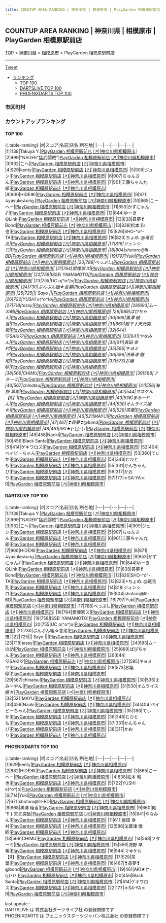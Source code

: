 ```yaml
---
title: COUNTUP AREA RANKING | 神奈川県 | 相模原市 | PlayGarden 相模原駅前店
---
```

## COUNTUP AREA RANKING | 神奈川県 | 相模原市 | PlayGarden 相模原駅前店

[TOP](/darts/rank/) > [神奈川県](/darts/rank/神奈川県/) > [相模原市](/darts/rank/神奈川県/相模原市/) > PlayGarden 相模原駅前店

___

<a href="https://twitter.com/share?ref_src=twsrc%5Etfw" data-text="COUNTUP AREA RANKING | 神奈川県相模原市PlayGarden 相模原駅前店" class="twitter-share-button" data-hashtags="DARTSLIVE,PHOENIXDARTS,darts,ダーツ" data-show-count="false">Tweet</a>

* [ランキング](#カウントアップランキング)
    * [TOP 100](#top-100)
    * [DARTSLIVE TOP 100](#dartslive-top-100)
    * [PHOENIXDARTS TOP 100](#phoenixdarts-top-100)

### 市区町村

<ul>

</ul>

### カウントアップランキング

#### TOP 100



{:.table-ranking}
|#|スコア|名前|店名|所在地|
|---|---|---|---|---|
|1|1138|<span class="rank-name-dl">Takuya Y.</span>|<a href="/darts/rank/shops/00b20f100ac737975f9f3321c1147265.html">PlayGarden 相模原駅前店</a> <a href="https://search.dartslive.com/jp/shop/00b20f100ac737975f9f3321c1147265">[↗]</a>|<a href="/darts/rank/神奈川県/相模原市">神奈川県相模原市</a>|
|2|999|<span class="rank-name-dl">&quot;NADER&quot;猛武闘賊&quot;</span>|<a href="/darts/rank/shops/00b20f100ac737975f9f3321c1147265.html">PlayGarden 相模原駅前店</a> <a href="https://search.dartslive.com/jp/shop/00b20f100ac737975f9f3321c1147265">[↗]</a>|<a href="/darts/rank/神奈川県/相模原市">神奈川県相模原市</a>|
|3|932|<span class="rank-name-dl">こへ</span>|<a href="/darts/rank/shops/00b20f100ac737975f9f3321c1147265.html">PlayGarden 相模原駅前店</a> <a href="https://search.dartslive.com/jp/shop/00b20f100ac737975f9f3321c1147265">[↗]</a>|<a href="/darts/rank/神奈川県/相模原市">神奈川県相模原市</a>|
|4|929|<span class="rank-name-pd">kenty</span>|<a href="/darts/rank/shops/80459.html">PlayGarden 相模原駅前店</a> <a href="https://vs.phoenixdarts.com/jp/shop/shopDetailInfo/s_80459?s_seq=80459">[↗]</a>|<a href="/darts/rank/神奈川県/相模原市">神奈川県相模原市</a>|
|5|909|<span class="rank-name-dl">ジュン</span>|<a href="/darts/rank/shops/00b20f100ac737975f9f3321c1147265.html">PlayGarden 相模原駅前店</a> <a href="https://search.dartslive.com/jp/shop/00b20f100ac737975f9f3321c1147265">[↗]</a>|<a href="/darts/rank/神奈川県/相模原市">神奈川県相模原市</a>|
|6|907|<span class="rank-name-dl">ちゅんさん</span>|<a href="/darts/rank/shops/00b20f100ac737975f9f3321c1147265.html">PlayGarden 相模原駅前店</a> <a href="https://search.dartslive.com/jp/shop/00b20f100ac737975f9f3321c1147265">[↗]</a>|<a href="/darts/rank/神奈川県/相模原市">神奈川県相模原市</a>|
|7|901|<span class="rank-name-dl">工藤ちゃん九郎</span>|<a href="/darts/rank/shops/00b20f100ac737975f9f3321c1147265.html">PlayGarden 相模原駅前店</a> <a href="https://search.dartslive.com/jp/shop/00b20f100ac737975f9f3321c1147265">[↗]</a>|<a href="/darts/rank/神奈川県/相模原市">神奈川県相模原市</a>|
|8|900|<span class="rank-name-dl">HIDЁЖI</span>|<a href="/darts/rank/shops/00b20f100ac737975f9f3321c1147265.html">PlayGarden 相模原駅前店</a> <a href="https://search.dartslive.com/jp/shop/00b20f100ac737975f9f3321c1147265">[↗]</a>|<a href="/darts/rank/神奈川県/相模原市">神奈川県相模原市</a>|
|9|871|<span class="rank-name-dl">⁂yasuke⁂orig.</span>|<a href="/darts/rank/shops/00b20f100ac737975f9f3321c1147265.html">PlayGarden 相模原駅前店</a> <a href="https://search.dartslive.com/jp/shop/00b20f100ac737975f9f3321c1147265">[↗]</a>|<a href="/darts/rank/神奈川県/相模原市">神奈川県相模原市</a>|
|10|865|<span class="rank-name-pd">こーへー</span>|<a href="/darts/rank/shops/80459.html">PlayGarden 相模原駅前店</a> <a href="https://vs.phoenixdarts.com/jp/shop/shopDetailInfo/s_80459?s_seq=80459">[↗]</a>|<a href="/darts/rank/神奈川県/相模原市">神奈川県相模原市</a>|
|11|853|<span class="rank-name-dl">かずにゃん♪</span>|<a href="/darts/rank/shops/00b20f100ac737975f9f3321c1147265.html">PlayGarden 相模原駅前店</a> <a href="https://search.dartslive.com/jp/shop/00b20f100ac737975f9f3321c1147265">[↗]</a>|<a href="/darts/rank/神奈川県/相模原市">神奈川県相模原市</a>|
|12|844|<span class="rank-name-dl">ゆーきΦLink</span>|<a href="/darts/rank/shops/00b20f100ac737975f9f3321c1147265.html">PlayGarden 相模原駅前店</a> <a href="https://search.dartslive.com/jp/shop/00b20f100ac737975f9f3321c1147265">[↗]</a>|<a href="/darts/rank/神奈川県/相模原市">神奈川県相模原市</a>|
|13|838|<span class="rank-name-dl">尋夢❣Bond</span>|<a href="/darts/rank/shops/00b20f100ac737975f9f3321c1147265.html">PlayGarden 相模原駅前店</a> <a href="https://search.dartslive.com/jp/shop/00b20f100ac737975f9f3321c1147265">[↗]</a>|<a href="/darts/rank/神奈川県/相模原市">神奈川県相模原市</a>|
|13|838|<span class="rank-name-pd"><span class="pro-icon-pd"></span>松本 和也</span>|<a href="/darts/rank/shops/80459.html">PlayGarden 相模原駅前店</a> <a href="https://vs.phoenixdarts.com/jp/shop/shopDetailInfo/s_80459?s_seq=80459">[↗]</a>|<a href="/darts/rank/神奈川県/相模原市">神奈川県相模原市</a>|
|15|826|<span class="rank-name-dl">SHO-^o^-TA</span>|<a href="/darts/rank/shops/00b20f100ac737975f9f3321c1147265.html">PlayGarden 相模原駅前店</a> <a href="https://search.dartslive.com/jp/shop/00b20f100ac737975f9f3321c1147265">[↗]</a>|<a href="/darts/rank/神奈川県/相模原市">神奈川県相模原市</a>|
|16|823|<span class="rank-name-dl">*ちょめ..@竜舌乱</span>|<a href="/darts/rank/shops/00b20f100ac737975f9f3321c1147265.html">PlayGarden 相模原駅前店</a> <a href="https://search.dartslive.com/jp/shop/00b20f100ac737975f9f3321c1147265">[↗]</a>|<a href="/darts/rank/神奈川県/相模原市">神奈川県相模原市</a>|
|17|818|<span class="rank-name-dl">ジュンシロ</span>|<a href="/darts/rank/shops/00b20f100ac737975f9f3321c1147265.html">PlayGarden 相模原駅前店</a> <a href="https://search.dartslive.com/jp/shop/00b20f100ac737975f9f3321c1147265">[↗]</a>|<a href="/darts/rank/神奈川県/相模原市">神奈川県相模原市</a>|
|18|804|<span class="rank-name-dl">shotaro@Ⅲ-BD</span>|<a href="/darts/rank/shops/00b20f100ac737975f9f3321c1147265.html">PlayGarden 相模原駅前店</a> <a href="https://search.dartslive.com/jp/shop/00b20f100ac737975f9f3321c1147265">[↗]</a>|<a href="/darts/rank/神奈川県/相模原市">神奈川県相模原市</a>|
|19|797|<span class="rank-name-dl">Yuki</span>|<a href="/darts/rank/shops/00b20f100ac737975f9f3321c1147265.html">PlayGarden 相模原駅前店</a> <a href="https://search.dartslive.com/jp/shop/00b20f100ac737975f9f3321c1147265">[↗]</a>|<a href="/darts/rank/神奈川県/相模原市">神奈川県相模原市</a>|
|20|788|<span class="rank-name-dl">べっぷし</span>|<a href="/darts/rank/shops/00b20f100ac737975f9f3321c1147265.html">PlayGarden 相模原駅前店</a> <a href="https://search.dartslive.com/jp/shop/00b20f100ac737975f9f3321c1147265">[↗]</a>|<a href="/darts/rank/神奈川県/相模原市">神奈川県相模原市</a>|
|21|764|<span class="rank-name-dl">愛煙家ス</span>|<a href="/darts/rank/shops/00b20f100ac737975f9f3321c1147265.html">PlayGarden 相模原駅前店</a> <a href="https://search.dartslive.com/jp/shop/00b20f100ac737975f9f3321c1147265">[↗]</a>|<a href="/darts/rank/神奈川県/相模原市">神奈川県相模原市</a>|
|22|758|<span class="rank-name-dl">ISSEI YAMAMOTO</span>|<a href="/darts/rank/shops/00b20f100ac737975f9f3321c1147265.html">PlayGarden 相模原駅前店</a> <a href="https://search.dartslive.com/jp/shop/00b20f100ac737975f9f3321c1147265">[↗]</a>|<a href="/darts/rank/神奈川県/相模原市">神奈川県相模原市</a>|
|23|755|<span class="rank-name-dl">UC o(^o^)o</span>|<a href="/darts/rank/shops/00b20f100ac737975f9f3321c1147265.html">PlayGarden 相模原駅前店</a> <a href="https://search.dartslive.com/jp/shop/00b20f100ac737975f9f3321c1147265">[↗]</a>|<a href="/darts/rank/神奈川県/相模原市">神奈川県相模原市</a>|
|24|730|<span class="rank-name-dl">ぷんぷん組☆舎弟</span>|<a href="/darts/rank/shops/00b20f100ac737975f9f3321c1147265.html">PlayGarden 相模原駅前店</a> <a href="https://search.dartslive.com/jp/shop/00b20f100ac737975f9f3321c1147265">[↗]</a>|<a href="/darts/rank/神奈川県/相模原市">神奈川県相模原市</a>|
|25|725|<span class="rank-name-dl">&#124;&#124; Sayo &#124;&#124;</span>|<a href="/darts/rank/shops/00b20f100ac737975f9f3321c1147265.html">PlayGarden 相模原駅前店</a> <a href="https://search.dartslive.com/jp/shop/00b20f100ac737975f9f3321c1147265">[↗]</a>|<a href="/darts/rank/神奈川県/相模原市">神奈川県相模原市</a>|
|26|722|<span class="rank-name-pd">YUSHI o(^o^)o</span>|<a href="/darts/rank/shops/80459.html">PlayGarden 相模原駅前店</a> <a href="https://vs.phoenixdarts.com/jp/shop/shopDetailInfo/s_80459?s_seq=80459">[↗]</a>|<a href="/darts/rank/神奈川県/相模原市">神奈川県相模原市</a>|
|27|718|<span class="rank-name-dl">tassy</span>|<a href="/darts/rank/shops/00b20f100ac737975f9f3321c1147265.html">PlayGarden 相模原駅前店</a> <a href="https://search.dartslive.com/jp/shop/00b20f100ac737975f9f3321c1147265">[↗]</a>|<a href="/darts/rank/神奈川県/相模原市">神奈川県相模原市</a>|
|28|693|<span class="rank-name-dl">ムーの助</span>|<a href="/darts/rank/shops/00b20f100ac737975f9f3321c1147265.html">PlayGarden 相模原駅前店</a> <a href="https://search.dartslive.com/jp/shop/00b20f100ac737975f9f3321c1147265">[↗]</a>|<a href="/darts/rank/神奈川県/相模原市">神奈川県相模原市</a>|
|29|689|<span class="rank-name-dl">ぱぴちゃん</span>|<a href="/darts/rank/shops/00b20f100ac737975f9f3321c1147265.html">PlayGarden 相模原駅前店</a> <a href="https://search.dartslive.com/jp/shop/00b20f100ac737975f9f3321c1147265">[↗]</a>|<a href="/darts/rank/神奈川県/相模原市">神奈川県相模原市</a>|
|30|668|<span class="rank-name-pd"><span class="pro-icon-pd"></span>黒澤 綾香</span>|<a href="/darts/rank/shops/80459.html">PlayGarden 相模原駅前店</a> <a href="https://vs.phoenixdarts.com/jp/shop/shopDetailInfo/s_80459?s_seq=80459">[↗]</a>|<a href="/darts/rank/神奈川県/相模原市">神奈川県相模原市</a>|
|31|660|<span class="rank-name-pd">殿下∮天元突破</span>|<a href="/darts/rank/shops/80459.html">PlayGarden 相模原駅前店</a> <a href="https://vs.phoenixdarts.com/jp/shop/shopDetailInfo/s_80459?s_seq=80459">[↗]</a>|<a href="/darts/rank/神奈川県/相模原市">神奈川県相模原市</a>|
|32|644|<span class="rank-name-dl">♡SAKI♡</span>|<a href="/darts/rank/shops/00b20f100ac737975f9f3321c1147265.html">PlayGarden 相模原駅前店</a> <a href="https://search.dartslive.com/jp/shop/00b20f100ac737975f9f3321c1147265">[↗]</a>|<a href="/darts/rank/神奈川県/相模原市">神奈川県相模原市</a>|
|33|641|<span class="rank-name-pd">やなみん</span>|<a href="/darts/rank/shops/80459.html">PlayGarden 相模原駅前店</a> <a href="https://vs.phoenixdarts.com/jp/shop/shopDetailInfo/s_80459?s_seq=80459">[↗]</a>|<a href="/darts/rank/神奈川県/相模原市">神奈川県相模原市</a>|
|34|611|<span class="rank-name-pd">眞田 幸村</span>|<a href="/darts/rank/shops/80459.html">PlayGarden 相模原駅前店</a> <a href="https://vs.phoenixdarts.com/jp/shop/shopDetailInfo/s_80459?s_seq=80459">[↗]</a>|<a href="/darts/rank/神奈川県/相模原市">神奈川県相模原市</a>|
|35|595|<span class="rank-name-dl">キヨミヤ</span>|<a href="/darts/rank/shops/00b20f100ac737975f9f3321c1147265.html">PlayGarden 相模原駅前店</a> <a href="https://search.dartslive.com/jp/shop/00b20f100ac737975f9f3321c1147265">[↗]</a>|<a href="/darts/rank/神奈川県/相模原市">神奈川県相模原市</a>|
|36|586|<span class="rank-name-pd"><span class="pro-icon-pd"></span>法華津 徹昭</span>|<a href="/darts/rank/shops/80459.html">PlayGarden 相模原駅前店</a> <a href="https://vs.phoenixdarts.com/jp/shop/shopDetailInfo/s_80459?s_seq=80459">[↗]</a>|<a href="/darts/rank/神奈川県/相模原市">神奈川県相模原市</a>|
|37|573|<span class="rank-name-dl">お嬢@</span>|<a href="/darts/rank/shops/00b20f100ac737975f9f3321c1147265.html">PlayGarden 相模原駅前店</a> <a href="https://search.dartslive.com/jp/shop/00b20f100ac737975f9f3321c1147265">[↗]</a>|<a href="/darts/rank/神奈川県/相模原市">神奈川県相模原市</a>|
|38|569|<span class="rank-name-pd">CHIMU</span>|<a href="/darts/rank/shops/80459.html">PlayGarden 相模原駅前店</a> <a href="https://vs.phoenixdarts.com/jp/shop/shopDetailInfo/s_80459?s_seq=80459">[↗]</a>|<a href="/darts/rank/神奈川県/相模原市">神奈川県相模原市</a>|
|39|568|<span class="rank-name-pd">フターミ</span>|<a href="/darts/rank/shops/80459.html">PlayGarden 相模原駅前店</a> <a href="https://vs.phoenixdarts.com/jp/shop/shopDetailInfo/s_80459?s_seq=80459">[↗]</a>|<a href="/darts/rank/神奈川県/相模原市">神奈川県相模原市</a>|
|40|567|<span class="rank-name-dl">chinatsu</span>|<a href="/darts/rank/shops/00b20f100ac737975f9f3321c1147265.html">PlayGarden 相模原駅前店</a> <a href="https://search.dartslive.com/jp/shop/00b20f100ac737975f9f3321c1147265">[↗]</a>|<a href="/darts/rank/神奈川県/相模原市">神奈川県相模原市</a>|
|41|556|<span class="rank-name-pd">海野 早希</span>|<a href="/darts/rank/shops/80459.html">PlayGarden 相模原駅前店</a> <a href="https://vs.phoenixdarts.com/jp/shop/shopDetailInfo/s_80459?s_seq=80459">[↗]</a>|<a href="/darts/rank/神奈川県/相模原市">神奈川県相模原市</a>|
|42|544|<span class="rank-name-pd">マヰケル【Я】</span>|<a href="/darts/rank/shops/80459.html">PlayGarden 相模原駅前店</a> <a href="https://vs.phoenixdarts.com/jp/shop/shopDetailInfo/s_80459?s_seq=80459">[↗]</a>|<a href="/darts/rank/神奈川県/相模原市">神奈川県相模原市</a>|
|43|536|<span class="rank-name-dl">まみーやん</span>|<a href="/darts/rank/shops/00b20f100ac737975f9f3321c1147265.html">PlayGarden 相模原駅前店</a> <a href="https://search.dartslive.com/jp/shop/00b20f100ac737975f9f3321c1147265">[↗]</a>|<a href="/darts/rank/神奈川県/相模原市">神奈川県相模原市</a>|
|44|530|<span class="rank-name-dl">オムライス姫☆</span>|<a href="/darts/rank/shops/00b20f100ac737975f9f3321c1147265.html">PlayGarden 相模原駅前店</a> <a href="https://search.dartslive.com/jp/shop/00b20f100ac737975f9f3321c1147265">[↗]</a>|<a href="/darts/rank/神奈川県/相模原市">神奈川県相模原市</a>|
|45|529|<span class="rank-name-pd">茶葉</span>|<a href="/darts/rank/shops/80459.html">PlayGarden 相模原駅前店</a> <a href="https://vs.phoenixdarts.com/jp/shop/shopDetailInfo/s_80459?s_seq=80459">[↗]</a>|<a href="/darts/rank/神奈川県/相模原市">神奈川県相模原市</a>|
|46|521|<span class="rank-name-dl">MAYU</span>|<a href="/darts/rank/shops/00b20f100ac737975f9f3321c1147265.html">PlayGarden 相模原駅前店</a> <a href="https://search.dartslive.com/jp/shop/00b20f100ac737975f9f3321c1147265">[↗]</a>|<a href="/darts/rank/神奈川県/相模原市">神奈川県相模原市</a>|
|47|467|<span class="rank-name-pd">❣尋夢❣@bond</span>|<a href="/darts/rank/shops/80459.html">PlayGarden 相模原駅前店</a> <a href="https://vs.phoenixdarts.com/jp/shop/shopDetailInfo/s_80459?s_seq=80459">[↗]</a>|<a href="/darts/rank/神奈川県/相模原市">神奈川県相模原市</a>|
|48|461|<span class="rank-name-pd">AKI★(*･(ｪ)･)ﾉ</span>|<a href="/darts/rank/shops/80459.html">PlayGarden 相模原駅前店</a> <a href="https://vs.phoenixdarts.com/jp/shop/shopDetailInfo/s_80459?s_seq=80459">[↗]</a>|<a href="/darts/rank/神奈川県/相模原市">神奈川県相模原市</a>|
|49|458|<span class="rank-name-dl">Naoki</span>|<a href="/darts/rank/shops/00b20f100ac737975f9f3321c1147265.html">PlayGarden 相模原駅前店</a> <a href="https://search.dartslive.com/jp/shop/00b20f100ac737975f9f3321c1147265">[↗]</a>|<a href="/darts/rank/神奈川県/相模原市">神奈川県相模原市</a>|
|50|456|<span class="rank-name-pd">Black Santa</span>|<a href="/darts/rank/shops/80459.html">PlayGarden 相模原駅前店</a> <a href="https://vs.phoenixdarts.com/jp/shop/shopDetailInfo/s_80459?s_seq=80459">[↗]</a>|<a href="/darts/rank/神奈川県/相模原市">神奈川県相模原市</a>|
|51|414|<span class="rank-name-pd">ゲキワロス</span>|<a href="/darts/rank/shops/80459.html">PlayGarden 相模原駅前店</a> <a href="https://vs.phoenixdarts.com/jp/shop/shopDetailInfo/s_80459?s_seq=80459">[↗]</a>|<a href="/darts/rank/神奈川県/相模原市">神奈川県相模原市</a>|
|52|404|<span class="rank-name-dl">ベイビーちゃん</span>|<a href="/darts/rank/shops/00b20f100ac737975f9f3321c1147265.html">PlayGarden 相模原駅前店</a> <a href="https://search.dartslive.com/jp/shop/00b20f100ac737975f9f3321c1147265">[↗]</a>|<a href="/darts/rank/神奈川県/相模原市">神奈川県相模原市</a>|
|53|360|<span class="rank-name-dl">てぃか</span>|<a href="/darts/rank/shops/00b20f100ac737975f9f3321c1147265.html">PlayGarden 相模原駅前店</a> <a href="https://search.dartslive.com/jp/shop/00b20f100ac737975f9f3321c1147265">[↗]</a>|<a href="/darts/rank/神奈川県/相模原市">神奈川県相模原市</a>|
|54|348|<span class="rank-name-dl">むひとも</span>|<a href="/darts/rank/shops/00b20f100ac737975f9f3321c1147265.html">PlayGarden 相模原駅前店</a> <a href="https://search.dartslive.com/jp/shop/00b20f100ac737975f9f3321c1147265">[↗]</a>|<a href="/darts/rank/神奈川県/相模原市">神奈川県相模原市</a>|
|55|331|<span class="rank-name-dl">かんちゃんぴ</span>|<a href="/darts/rank/shops/00b20f100ac737975f9f3321c1147265.html">PlayGarden 相模原駅前店</a> <a href="https://search.dartslive.com/jp/shop/00b20f100ac737975f9f3321c1147265">[↗]</a>|<a href="/darts/rank/神奈川県/相模原市">神奈川県相模原市</a>|
|56|317|<span class="rank-name-dl">かおり</span>|<a href="/darts/rank/shops/00b20f100ac737975f9f3321c1147265.html">PlayGarden 相模原駅前店</a> <a href="https://search.dartslive.com/jp/shop/00b20f100ac737975f9f3321c1147265">[↗]</a>|<a href="/darts/rank/神奈川県/相模原市">神奈川県相模原市</a>|
|57|177|<span class="rank-name-pd">＊SA-YA＊Я</span>|<a href="/darts/rank/shops/80459.html">PlayGarden 相模原駅前店</a> <a href="https://vs.phoenixdarts.com/jp/shop/shopDetailInfo/s_80459?s_seq=80459">[↗]</a>|<a href="/darts/rank/神奈川県/相模原市">神奈川県相模原市</a>|


#### DARTSLIVE TOP 100



{:.table-ranking}
|#|スコア|名前|店名|所在地|
|---|---|---|---|---|
|1|1138|<span class="rank-name-dl">Takuya Y.</span>|<a href="/darts/rank/shops/00b20f100ac737975f9f3321c1147265.html">PlayGarden 相模原駅前店</a> <a href="https://search.dartslive.com/jp/shop/00b20f100ac737975f9f3321c1147265">[↗]</a>|<a href="/darts/rank/神奈川県/相模原市">神奈川県相模原市</a>|
|2|999|<span class="rank-name-dl">&quot;NADER&quot;猛武闘賊&quot;</span>|<a href="/darts/rank/shops/00b20f100ac737975f9f3321c1147265.html">PlayGarden 相模原駅前店</a> <a href="https://search.dartslive.com/jp/shop/00b20f100ac737975f9f3321c1147265">[↗]</a>|<a href="/darts/rank/神奈川県/相模原市">神奈川県相模原市</a>|
|3|932|<span class="rank-name-dl">こへ</span>|<a href="/darts/rank/shops/00b20f100ac737975f9f3321c1147265.html">PlayGarden 相模原駅前店</a> <a href="https://search.dartslive.com/jp/shop/00b20f100ac737975f9f3321c1147265">[↗]</a>|<a href="/darts/rank/神奈川県/相模原市">神奈川県相模原市</a>|
|4|909|<span class="rank-name-dl">ジュン</span>|<a href="/darts/rank/shops/00b20f100ac737975f9f3321c1147265.html">PlayGarden 相模原駅前店</a> <a href="https://search.dartslive.com/jp/shop/00b20f100ac737975f9f3321c1147265">[↗]</a>|<a href="/darts/rank/神奈川県/相模原市">神奈川県相模原市</a>|
|5|907|<span class="rank-name-dl">ちゅんさん</span>|<a href="/darts/rank/shops/00b20f100ac737975f9f3321c1147265.html">PlayGarden 相模原駅前店</a> <a href="https://search.dartslive.com/jp/shop/00b20f100ac737975f9f3321c1147265">[↗]</a>|<a href="/darts/rank/神奈川県/相模原市">神奈川県相模原市</a>|
|6|901|<span class="rank-name-dl">工藤ちゃん九郎</span>|<a href="/darts/rank/shops/00b20f100ac737975f9f3321c1147265.html">PlayGarden 相模原駅前店</a> <a href="https://search.dartslive.com/jp/shop/00b20f100ac737975f9f3321c1147265">[↗]</a>|<a href="/darts/rank/神奈川県/相模原市">神奈川県相模原市</a>|
|7|900|<span class="rank-name-dl">HIDЁЖI</span>|<a href="/darts/rank/shops/00b20f100ac737975f9f3321c1147265.html">PlayGarden 相模原駅前店</a> <a href="https://search.dartslive.com/jp/shop/00b20f100ac737975f9f3321c1147265">[↗]</a>|<a href="/darts/rank/神奈川県/相模原市">神奈川県相模原市</a>|
|8|871|<span class="rank-name-dl">⁂yasuke⁂orig.</span>|<a href="/darts/rank/shops/00b20f100ac737975f9f3321c1147265.html">PlayGarden 相模原駅前店</a> <a href="https://search.dartslive.com/jp/shop/00b20f100ac737975f9f3321c1147265">[↗]</a>|<a href="/darts/rank/神奈川県/相模原市">神奈川県相模原市</a>|
|9|853|<span class="rank-name-dl">かずにゃん♪</span>|<a href="/darts/rank/shops/00b20f100ac737975f9f3321c1147265.html">PlayGarden 相模原駅前店</a> <a href="https://search.dartslive.com/jp/shop/00b20f100ac737975f9f3321c1147265">[↗]</a>|<a href="/darts/rank/神奈川県/相模原市">神奈川県相模原市</a>|
|10|844|<span class="rank-name-dl">ゆーきΦLink</span>|<a href="/darts/rank/shops/00b20f100ac737975f9f3321c1147265.html">PlayGarden 相模原駅前店</a> <a href="https://search.dartslive.com/jp/shop/00b20f100ac737975f9f3321c1147265">[↗]</a>|<a href="/darts/rank/神奈川県/相模原市">神奈川県相模原市</a>|
|11|838|<span class="rank-name-dl">尋夢❣Bond</span>|<a href="/darts/rank/shops/00b20f100ac737975f9f3321c1147265.html">PlayGarden 相模原駅前店</a> <a href="https://search.dartslive.com/jp/shop/00b20f100ac737975f9f3321c1147265">[↗]</a>|<a href="/darts/rank/神奈川県/相模原市">神奈川県相模原市</a>|
|12|826|<span class="rank-name-dl">SHO-^o^-TA</span>|<a href="/darts/rank/shops/00b20f100ac737975f9f3321c1147265.html">PlayGarden 相模原駅前店</a> <a href="https://search.dartslive.com/jp/shop/00b20f100ac737975f9f3321c1147265">[↗]</a>|<a href="/darts/rank/神奈川県/相模原市">神奈川県相模原市</a>|
|13|823|<span class="rank-name-dl">*ちょめ..@竜舌乱</span>|<a href="/darts/rank/shops/00b20f100ac737975f9f3321c1147265.html">PlayGarden 相模原駅前店</a> <a href="https://search.dartslive.com/jp/shop/00b20f100ac737975f9f3321c1147265">[↗]</a>|<a href="/darts/rank/神奈川県/相模原市">神奈川県相模原市</a>|
|14|818|<span class="rank-name-dl">ジュンシロ</span>|<a href="/darts/rank/shops/00b20f100ac737975f9f3321c1147265.html">PlayGarden 相模原駅前店</a> <a href="https://search.dartslive.com/jp/shop/00b20f100ac737975f9f3321c1147265">[↗]</a>|<a href="/darts/rank/神奈川県/相模原市">神奈川県相模原市</a>|
|15|804|<span class="rank-name-dl">shotaro@Ⅲ-BD</span>|<a href="/darts/rank/shops/00b20f100ac737975f9f3321c1147265.html">PlayGarden 相模原駅前店</a> <a href="https://search.dartslive.com/jp/shop/00b20f100ac737975f9f3321c1147265">[↗]</a>|<a href="/darts/rank/神奈川県/相模原市">神奈川県相模原市</a>|
|16|797|<span class="rank-name-dl">Yuki</span>|<a href="/darts/rank/shops/00b20f100ac737975f9f3321c1147265.html">PlayGarden 相模原駅前店</a> <a href="https://search.dartslive.com/jp/shop/00b20f100ac737975f9f3321c1147265">[↗]</a>|<a href="/darts/rank/神奈川県/相模原市">神奈川県相模原市</a>|
|17|788|<span class="rank-name-dl">べっぷし</span>|<a href="/darts/rank/shops/00b20f100ac737975f9f3321c1147265.html">PlayGarden 相模原駅前店</a> <a href="https://search.dartslive.com/jp/shop/00b20f100ac737975f9f3321c1147265">[↗]</a>|<a href="/darts/rank/神奈川県/相模原市">神奈川県相模原市</a>|
|18|764|<span class="rank-name-dl">愛煙家ス</span>|<a href="/darts/rank/shops/00b20f100ac737975f9f3321c1147265.html">PlayGarden 相模原駅前店</a> <a href="https://search.dartslive.com/jp/shop/00b20f100ac737975f9f3321c1147265">[↗]</a>|<a href="/darts/rank/神奈川県/相模原市">神奈川県相模原市</a>|
|19|758|<span class="rank-name-dl">ISSEI YAMAMOTO</span>|<a href="/darts/rank/shops/00b20f100ac737975f9f3321c1147265.html">PlayGarden 相模原駅前店</a> <a href="https://search.dartslive.com/jp/shop/00b20f100ac737975f9f3321c1147265">[↗]</a>|<a href="/darts/rank/神奈川県/相模原市">神奈川県相模原市</a>|
|20|755|<span class="rank-name-dl">UC o(^o^)o</span>|<a href="/darts/rank/shops/00b20f100ac737975f9f3321c1147265.html">PlayGarden 相模原駅前店</a> <a href="https://search.dartslive.com/jp/shop/00b20f100ac737975f9f3321c1147265">[↗]</a>|<a href="/darts/rank/神奈川県/相模原市">神奈川県相模原市</a>|
|21|730|<span class="rank-name-dl">ぷんぷん組☆舎弟</span>|<a href="/darts/rank/shops/00b20f100ac737975f9f3321c1147265.html">PlayGarden 相模原駅前店</a> <a href="https://search.dartslive.com/jp/shop/00b20f100ac737975f9f3321c1147265">[↗]</a>|<a href="/darts/rank/神奈川県/相模原市">神奈川県相模原市</a>|
|22|725|<span class="rank-name-dl">&#124;&#124; Sayo &#124;&#124;</span>|<a href="/darts/rank/shops/00b20f100ac737975f9f3321c1147265.html">PlayGarden 相模原駅前店</a> <a href="https://search.dartslive.com/jp/shop/00b20f100ac737975f9f3321c1147265">[↗]</a>|<a href="/darts/rank/神奈川県/相模原市">神奈川県相模原市</a>|
|23|718|<span class="rank-name-dl">tassy</span>|<a href="/darts/rank/shops/00b20f100ac737975f9f3321c1147265.html">PlayGarden 相模原駅前店</a> <a href="https://search.dartslive.com/jp/shop/00b20f100ac737975f9f3321c1147265">[↗]</a>|<a href="/darts/rank/神奈川県/相模原市">神奈川県相模原市</a>|
|24|693|<span class="rank-name-dl">ムーの助</span>|<a href="/darts/rank/shops/00b20f100ac737975f9f3321c1147265.html">PlayGarden 相模原駅前店</a> <a href="https://search.dartslive.com/jp/shop/00b20f100ac737975f9f3321c1147265">[↗]</a>|<a href="/darts/rank/神奈川県/相模原市">神奈川県相模原市</a>|
|25|689|<span class="rank-name-dl">ぱぴちゃん</span>|<a href="/darts/rank/shops/00b20f100ac737975f9f3321c1147265.html">PlayGarden 相模原駅前店</a> <a href="https://search.dartslive.com/jp/shop/00b20f100ac737975f9f3321c1147265">[↗]</a>|<a href="/darts/rank/神奈川県/相模原市">神奈川県相模原市</a>|
|26|644|<span class="rank-name-dl">♡SAKI♡</span>|<a href="/darts/rank/shops/00b20f100ac737975f9f3321c1147265.html">PlayGarden 相模原駅前店</a> <a href="https://search.dartslive.com/jp/shop/00b20f100ac737975f9f3321c1147265">[↗]</a>|<a href="/darts/rank/神奈川県/相模原市">神奈川県相模原市</a>|
|27|595|<span class="rank-name-dl">キヨミヤ</span>|<a href="/darts/rank/shops/00b20f100ac737975f9f3321c1147265.html">PlayGarden 相模原駅前店</a> <a href="https://search.dartslive.com/jp/shop/00b20f100ac737975f9f3321c1147265">[↗]</a>|<a href="/darts/rank/神奈川県/相模原市">神奈川県相模原市</a>|
|28|573|<span class="rank-name-dl">お嬢@</span>|<a href="/darts/rank/shops/00b20f100ac737975f9f3321c1147265.html">PlayGarden 相模原駅前店</a> <a href="https://search.dartslive.com/jp/shop/00b20f100ac737975f9f3321c1147265">[↗]</a>|<a href="/darts/rank/神奈川県/相模原市">神奈川県相模原市</a>|
|29|567|<span class="rank-name-dl">chinatsu</span>|<a href="/darts/rank/shops/00b20f100ac737975f9f3321c1147265.html">PlayGarden 相模原駅前店</a> <a href="https://search.dartslive.com/jp/shop/00b20f100ac737975f9f3321c1147265">[↗]</a>|<a href="/darts/rank/神奈川県/相模原市">神奈川県相模原市</a>|
|30|536|<span class="rank-name-dl">まみーやん</span>|<a href="/darts/rank/shops/00b20f100ac737975f9f3321c1147265.html">PlayGarden 相模原駅前店</a> <a href="https://search.dartslive.com/jp/shop/00b20f100ac737975f9f3321c1147265">[↗]</a>|<a href="/darts/rank/神奈川県/相模原市">神奈川県相模原市</a>|
|31|530|<span class="rank-name-dl">オムライス姫☆</span>|<a href="/darts/rank/shops/00b20f100ac737975f9f3321c1147265.html">PlayGarden 相模原駅前店</a> <a href="https://search.dartslive.com/jp/shop/00b20f100ac737975f9f3321c1147265">[↗]</a>|<a href="/darts/rank/神奈川県/相模原市">神奈川県相模原市</a>|
|32|521|<span class="rank-name-dl">MAYU</span>|<a href="/darts/rank/shops/00b20f100ac737975f9f3321c1147265.html">PlayGarden 相模原駅前店</a> <a href="https://search.dartslive.com/jp/shop/00b20f100ac737975f9f3321c1147265">[↗]</a>|<a href="/darts/rank/神奈川県/相模原市">神奈川県相模原市</a>|
|33|458|<span class="rank-name-dl">Naoki</span>|<a href="/darts/rank/shops/00b20f100ac737975f9f3321c1147265.html">PlayGarden 相模原駅前店</a> <a href="https://search.dartslive.com/jp/shop/00b20f100ac737975f9f3321c1147265">[↗]</a>|<a href="/darts/rank/神奈川県/相模原市">神奈川県相模原市</a>|
|34|404|<span class="rank-name-dl">ベイビーちゃん</span>|<a href="/darts/rank/shops/00b20f100ac737975f9f3321c1147265.html">PlayGarden 相模原駅前店</a> <a href="https://search.dartslive.com/jp/shop/00b20f100ac737975f9f3321c1147265">[↗]</a>|<a href="/darts/rank/神奈川県/相模原市">神奈川県相模原市</a>|
|35|360|<span class="rank-name-dl">てぃか</span>|<a href="/darts/rank/shops/00b20f100ac737975f9f3321c1147265.html">PlayGarden 相模原駅前店</a> <a href="https://search.dartslive.com/jp/shop/00b20f100ac737975f9f3321c1147265">[↗]</a>|<a href="/darts/rank/神奈川県/相模原市">神奈川県相模原市</a>|
|36|348|<span class="rank-name-dl">むひとも</span>|<a href="/darts/rank/shops/00b20f100ac737975f9f3321c1147265.html">PlayGarden 相模原駅前店</a> <a href="https://search.dartslive.com/jp/shop/00b20f100ac737975f9f3321c1147265">[↗]</a>|<a href="/darts/rank/神奈川県/相模原市">神奈川県相模原市</a>|
|37|331|<span class="rank-name-dl">かんちゃんぴ</span>|<a href="/darts/rank/shops/00b20f100ac737975f9f3321c1147265.html">PlayGarden 相模原駅前店</a> <a href="https://search.dartslive.com/jp/shop/00b20f100ac737975f9f3321c1147265">[↗]</a>|<a href="/darts/rank/神奈川県/相模原市">神奈川県相模原市</a>|
|38|317|<span class="rank-name-dl">かおり</span>|<a href="/darts/rank/shops/00b20f100ac737975f9f3321c1147265.html">PlayGarden 相模原駅前店</a> <a href="https://search.dartslive.com/jp/shop/00b20f100ac737975f9f3321c1147265">[↗]</a>|<a href="/darts/rank/神奈川県/相模原市">神奈川県相模原市</a>|


#### PHOENIXDARTS TOP 100



{:.table-ranking}
|#|スコア|名前|店名|所在地|
|---|---|---|---|---|
|1|929|<span class="rank-name-pd">kenty</span>|<a href="/darts/rank/shops/80459.html">PlayGarden 相模原駅前店</a> <a href="https://vs.phoenixdarts.com/jp/shop/shopDetailInfo/s_80459?s_seq=80459">[↗]</a>|<a href="/darts/rank/神奈川県/相模原市">神奈川県相模原市</a>|
|2|882|<span class="rank-name-pd">HIDЁЖI</span>|<a href="/darts/rank/shops/80459.html">PlayGarden 相模原駅前店</a> <a href="https://vs.phoenixdarts.com/jp/shop/shopDetailInfo/s_80459?s_seq=80459">[↗]</a>|<a href="/darts/rank/神奈川県/相模原市">神奈川県相模原市</a>|
|3|865|<span class="rank-name-pd">こーへー</span>|<a href="/darts/rank/shops/80459.html">PlayGarden 相模原駅前店</a> <a href="https://vs.phoenixdarts.com/jp/shop/shopDetailInfo/s_80459?s_seq=80459">[↗]</a>|<a href="/darts/rank/神奈川県/相模原市">神奈川県相模原市</a>|
|4|838|<span class="rank-name-pd"><span class="pro-icon-pd"></span>松本 和也</span>|<a href="/darts/rank/shops/80459.html">PlayGarden 相模原駅前店</a> <a href="https://vs.phoenixdarts.com/jp/shop/shopDetailInfo/s_80459?s_seq=80459">[↗]</a>|<a href="/darts/rank/神奈川県/相模原市">神奈川県相模原市</a>|
|5|722|<span class="rank-name-pd">YUSHI o(^o^)o</span>|<a href="/darts/rank/shops/80459.html">PlayGarden 相模原駅前店</a> <a href="https://vs.phoenixdarts.com/jp/shop/shopDetailInfo/s_80459?s_seq=80459">[↗]</a>|<a href="/darts/rank/神奈川県/相模原市">神奈川県相模原市</a>|
|6|714|<span class="rank-name-pd">Yuki</span>|<a href="/darts/rank/shops/80459.html">PlayGarden 相模原駅前店</a> <a href="https://vs.phoenixdarts.com/jp/shop/shopDetailInfo/s_80459?s_seq=80459">[↗]</a>|<a href="/darts/rank/神奈川県/相模原市">神奈川県相模原市</a>|
|7|671|<span class="rank-name-pd">shotaro@Ⅲ-BD</span>|<a href="/darts/rank/shops/80459.html">PlayGarden 相模原駅前店</a> <a href="https://vs.phoenixdarts.com/jp/shop/shopDetailInfo/s_80459?s_seq=80459">[↗]</a>|<a href="/darts/rank/神奈川県/相模原市">神奈川県相模原市</a>|
|8|668|<span class="rank-name-pd"><span class="pro-icon-pd"></span>黒澤 綾香</span>|<a href="/darts/rank/shops/80459.html">PlayGarden 相模原駅前店</a> <a href="https://vs.phoenixdarts.com/jp/shop/shopDetailInfo/s_80459?s_seq=80459">[↗]</a>|<a href="/darts/rank/神奈川県/相模原市">神奈川県相模原市</a>|
|9|660|<span class="rank-name-pd">殿下∮天元突破</span>|<a href="/darts/rank/shops/80459.html">PlayGarden 相模原駅前店</a> <a href="https://vs.phoenixdarts.com/jp/shop/shopDetailInfo/s_80459?s_seq=80459">[↗]</a>|<a href="/darts/rank/神奈川県/相模原市">神奈川県相模原市</a>|
|10|641|<span class="rank-name-pd">やなみん</span>|<a href="/darts/rank/shops/80459.html">PlayGarden 相模原駅前店</a> <a href="https://vs.phoenixdarts.com/jp/shop/shopDetailInfo/s_80459?s_seq=80459">[↗]</a>|<a href="/darts/rank/神奈川県/相模原市">神奈川県相模原市</a>|
|11|611|<span class="rank-name-pd">眞田 幸村</span>|<a href="/darts/rank/shops/80459.html">PlayGarden 相模原駅前店</a> <a href="https://vs.phoenixdarts.com/jp/shop/shopDetailInfo/s_80459?s_seq=80459">[↗]</a>|<a href="/darts/rank/神奈川県/相模原市">神奈川県相模原市</a>|
|12|586|<span class="rank-name-pd"><span class="pro-icon-pd"></span>法華津 徹昭</span>|<a href="/darts/rank/shops/80459.html">PlayGarden 相模原駅前店</a> <a href="https://vs.phoenixdarts.com/jp/shop/shopDetailInfo/s_80459?s_seq=80459">[↗]</a>|<a href="/darts/rank/神奈川県/相模原市">神奈川県相模原市</a>|
|13|569|<span class="rank-name-pd">CHIMU</span>|<a href="/darts/rank/shops/80459.html">PlayGarden 相模原駅前店</a> <a href="https://vs.phoenixdarts.com/jp/shop/shopDetailInfo/s_80459?s_seq=80459">[↗]</a>|<a href="/darts/rank/神奈川県/相模原市">神奈川県相模原市</a>|
|14|568|<span class="rank-name-pd">フターミ</span>|<a href="/darts/rank/shops/80459.html">PlayGarden 相模原駅前店</a> <a href="https://vs.phoenixdarts.com/jp/shop/shopDetailInfo/s_80459?s_seq=80459">[↗]</a>|<a href="/darts/rank/神奈川県/相模原市">神奈川県相模原市</a>|
|15|556|<span class="rank-name-pd">海野 早希</span>|<a href="/darts/rank/shops/80459.html">PlayGarden 相模原駅前店</a> <a href="https://vs.phoenixdarts.com/jp/shop/shopDetailInfo/s_80459?s_seq=80459">[↗]</a>|<a href="/darts/rank/神奈川県/相模原市">神奈川県相模原市</a>|
|16|544|<span class="rank-name-pd">マヰケル【Я】</span>|<a href="/darts/rank/shops/80459.html">PlayGarden 相模原駅前店</a> <a href="https://vs.phoenixdarts.com/jp/shop/shopDetailInfo/s_80459?s_seq=80459">[↗]</a>|<a href="/darts/rank/神奈川県/相模原市">神奈川県相模原市</a>|
|17|529|<span class="rank-name-pd">茶葉</span>|<a href="/darts/rank/shops/80459.html">PlayGarden 相模原駅前店</a> <a href="https://vs.phoenixdarts.com/jp/shop/shopDetailInfo/s_80459?s_seq=80459">[↗]</a>|<a href="/darts/rank/神奈川県/相模原市">神奈川県相模原市</a>|
|18|467|<span class="rank-name-pd">❣尋夢❣@bond</span>|<a href="/darts/rank/shops/80459.html">PlayGarden 相模原駅前店</a> <a href="https://vs.phoenixdarts.com/jp/shop/shopDetailInfo/s_80459?s_seq=80459">[↗]</a>|<a href="/darts/rank/神奈川県/相模原市">神奈川県相模原市</a>|
|19|461|<span class="rank-name-pd">AKI★(*･(ｪ)･)ﾉ</span>|<a href="/darts/rank/shops/80459.html">PlayGarden 相模原駅前店</a> <a href="https://vs.phoenixdarts.com/jp/shop/shopDetailInfo/s_80459?s_seq=80459">[↗]</a>|<a href="/darts/rank/神奈川県/相模原市">神奈川県相模原市</a>|
|20|456|<span class="rank-name-pd">Black Santa</span>|<a href="/darts/rank/shops/80459.html">PlayGarden 相模原駅前店</a> <a href="https://vs.phoenixdarts.com/jp/shop/shopDetailInfo/s_80459?s_seq=80459">[↗]</a>|<a href="/darts/rank/神奈川県/相模原市">神奈川県相模原市</a>|
|21|414|<span class="rank-name-pd">ゲキワロス</span>|<a href="/darts/rank/shops/80459.html">PlayGarden 相模原駅前店</a> <a href="https://vs.phoenixdarts.com/jp/shop/shopDetailInfo/s_80459?s_seq=80459">[↗]</a>|<a href="/darts/rank/神奈川県/相模原市">神奈川県相模原市</a>|
|22|177|<span class="rank-name-pd">＊SA-YA＊Я</span>|<a href="/darts/rank/shops/80459.html">PlayGarden 相模原駅前店</a> <a href="https://vs.phoenixdarts.com/jp/shop/shopDetailInfo/s_80459?s_seq=80459">[↗]</a>|<a href="/darts/rank/神奈川県/相模原市">神奈川県相模原市</a>|


<div class="footer border-top border-gray-light mt-5 pt-3 text-right text-gray">
    last update : <span style="font-weight: italic" id="foot_last_modified"></span><br />
    DARTSLIVE は 株式会社ダーツライブ社 の登録商標です<br />
    PHOENIXDARTS は フェニックスダーツジャパン株式会社 の登録商標です<br />
</div>

<script src="https://cdnjs.cloudflare.com/ajax/libs/jquery.tablesorter/2.31.3/js/jquery.tablesorter.min.js" integrity="sha512-qzgd5cYSZcosqpzpn7zF2ZId8f/8CHmFKZ8j7mU4OUXTNRd5g+ZHBPsgKEwoqxCtdQvExE5LprwwPAgoicguNg==" crossorigin="anonymous" referrerpolicy="no-referrer"></script>
<link rel="stylesheet" href="https://cdnjs.cloudflare.com/ajax/libs/jquery.tablesorter/2.31.3/css/theme.default.min.css" integrity="sha512-wghhOJkjQX0Lh3NSWvNKeZ0ZpNn+SPVXX1Qyc9OCaogADktxrBiBdKGDoqVUOyhStvMBmJQ8ZdMHiR3wuEq8+w==" crossorigin="anonymous" referrerpolicy="no-referrer" />
<script>
$(function() {
    $(".table-ranking").tablesorter({sortList:[[0, 0]]});
    $("#foot_last_modified").text(formatDate(new Date(document.lastModified), 'yyyy-MM-dd HH:mm:ss'));
});
</script>

<script async src="https://platform.twitter.com/widgets.js" charset="utf-8"></script>